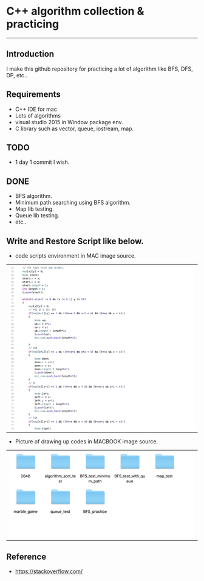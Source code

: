 # C++ algorithm collection & practicing
___
## Introduction
I make this github repository for practicing a lot of algorithm like BFS, DFS, DP, etc..

## Requirements

- C++ IDE for mac
- Lots of algorithms
- visual studio 2015 in Window package env.
- C library such as vector, queue, iostream, map.

## TODO
* 1 day 1 commit I wish.

## DONE
* BFS algorithm.
* Minimum path searching using BFS algorithm.
* Map lib testing.
* Queue lib testing.
* etc..

## Write and Restore Script like below.

- code scripts environment in MAC image source.
<table>
  <tr>
    <td>
     <img src="picture/pic1.png"/>
    </td>
  </tr>
</table>

- Picture of drawing up codes in MACBOOK image source.
<table>
  <tr>
    <td>
      <img src="picture/pic2.png"/>
    </td>
  </tr>
</table>
  



## Reference
- https://stackoverflow.com/
